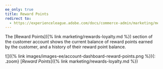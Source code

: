 ```yaml
---
ee_only: true
title: Reward Points
redirect to:
  - https://experienceleague.adobe.com/docs/commerce-admin/marketing/merchandising/reward-points/reward-points-storefront.html
---
```


The [Reward Points]({% link marketing/rewards-loyalty.md %}) section of the customer account shows the current balance of reward points earned by the customer, and a history of their reward point balance.

![]({% link images/images-ee/account-dashboard-reward-points.png %}){: .zoom}
[_Reward Points_]({% link marketing/rewards-loyalty.md %})
